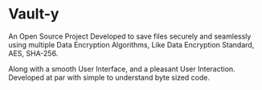 # Vault-y
An Open Source Project Developed to save files securely and seamlessly using multiple Data Encryption Algorithms, Like Data Encryption Standard, AES, SHA-256.

Along with a smooth User Interface, and a pleasant User Interaction.
Developed at par with simple to understand byte sized code.
